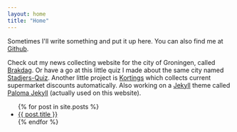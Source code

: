 ```yaml
---
layout: home
title: "Home"
---
```

Sometimes I'll write something and put it up here. You can also find me at [Github](https://github.com/Ffyud).

Check out my news collecting website for the city of Groningen, called [Brakdag](https://brakdag.nl). Or have a go at this little quiz I made about the same city named [Stadjers-Quiz](https://stadjers-quiz.nl). Another little project is [Kortings](https://ffyud.github.io/kortings) which collects current supermarket discounts automatically. Also working on a [Jekyll](https://jekyllrb.com/) theme called [Paloma Jekyll](https://github.com/Ffyud/paloma-jekyll) (actually used on this website).

<ul>
      {% for post in site.posts %}
      <li>
            <a href="{{ post.url }}">{{ post.title }}</a>
      </li>
      {% endfor %}
</ul>
